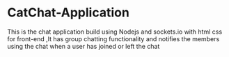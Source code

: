 # CatChat-Application
This is the chat application build using Nodejs and sockets.io with html css for front-end ,It has group chatting functionality and notifies the members using the chat when a user has joined or left the chat  
